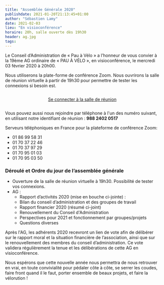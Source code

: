 ```yaml
---
title: "Assemblée Générale 2020"
publishdate: 2021-01-20T21:13:45+01:00
author: "Sébastien Lamy"
date: 2021-02-03
lieu: "En visioconférence"
horaire: 20h, salle ouverte dès 19h30
header: ag.jpg
tags:
---
```


Le Conseil d’Administration de « Pau à Vélo » a l’honneur de vous convier à la 
19ème AG ordinaire de « PAU À VÉLO », en visioconférence, le mercredi 03 février 
2020 à 20h00.

<!--more-->

Nous utiliserons la plate-forme de conférence Zoom. Nous ouvrirons la salle de réunion virtuelle à partir de 19h30 pour permettre de tester les connexions si besoin est. 

<div style="text-align:center;padding:1em 0;">
<a  class="pure-button pure-button-primary"
    href="https://zoom.us/j/98824020517"
    target="_blank">
    Se connecter à la salle de réunion
</a>
</div>

Vous pouvez aussi nous rejoindre par téléphone à l'un des numéro suivant, en utilisant notre identifiant de réunion : **988 2402 0517**

Serveurs téléphoniques en France pour la plateforme de conférence Zoom:

* 01 86 99 58 31
* 01 70 37 22 46
* 01 70 37 97 29
* 01 70 95 01 03
* 01 70 95 03 50 


### Déroulé et Ordre du jour de l’assemblée générale

* Ouverture de la salle de réunion virtuelle à 19h30. Possibilité de tester vos 
  connexions.
* AG :
  * Rapport d’activités 2020 (mise en bouche ci-jointe) :
  * Bilan du conseil d’administration et des groupes de travail
  * Rapport financier 2020 (résumé ci-joint)
  * Renouvellement du Conseil d'Administration
  * Perspectives pour 2021 et fonctionnement par groupes/projets 
  * Questions diverses

Après l'AG, les adhérents 2020 recevront un lien de vote afin de délibérer sur 
le rapport moral et la situation financière de l’association, ainsi que sur le 
renouvellement des membres du conseil d’administration. Ce vote validera 
régulièrement la tenue et les délibérations de cette AG en visioconférence.


Nous espérons que cette nouvelle année nous permettra de nous retrouver en vrai, 
en toute convivialité pour pédaler côte à côte, se serrer les coudes, faire 
front quand il le faut, porter ensemble de beaux projets, et faire la 
vélorution !
